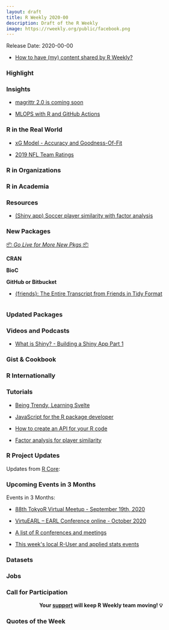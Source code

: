 ```yaml
---
layout: draft
title: R Weekly 2020-00
description: Draft of the R Weekly
image: https://rweekly.org/public/facebook.png
---
```


Release Date: 2020-00-00

+ [How to have (my) content shared by R Weekly?](https://github.com/rweekly/rweekly.org#how-to-have-my-content-shared-by-r-weekly)


###  Highlight



### Insights

+ [magrittr 2.0 is coming soon](https://www.tidyverse.org/blog/2020/08/magrittr-2-0/)

+ [MLOPS with R and GitHub Actions](https://blog.revolutionanalytics.com/2020/08/mlops-with-r-and-github-actions.html)

### R in the Real World

+ [xG Model - Accuracy and Goodness-Of-Fit](https://www.thesignificantgame.com/portfolio/xg-model-accuracy-and-goodness-of-fit/)

+ [2019 NFL Team Ratings](https://kcuilla.netlify.app/post/2019-nfl-team-ratings/)

###  R in Organizations



###  R in Academia



###  Resources

+ [(Shiny app) Soccer player similarity with factor analysis](https://eoinobrien.shinyapps.io/factoranalysis/)

###  New Packages

<p class="added-hostname"><a href="https://rweekly.org/live" target="_blank" class="externalLink">📦 <i>Go Live for More New Pkgs</i> 📦</a></p>

**CRAN**



**BioC**



**GitHub or Bitbucket**

+ [{friends}: The Entire Transcript from Friends in Tidy Format](https://github.com/EmilHvitfeldt/friends)

![]()

### Updated Packages



###  Videos and Podcasts

+ [What is Shiny? - Building a Shiny App Part 1](https://www.youtube.com/watch?v=Cy1YxhZd910)

### Gist & Cookbook



### R Internationally



###  Tutorials

+ [Being Trendy, Learning Svelte](https://maya.rbind.io/post/2020/being-trendy-learning-svelte/)

+ [JavaScript for the R package developer](https://blog.r-hub.io/2020/08/25/js-r/)

+ [How to create an API for your R code](https://theautomatic.net/2020/08/17/how-to-create-an-api-for-your-r-code/)

+ [Factor analysis for player similarity](https://eoin-obrien.com/2020/08/24/factor-analysis-for-player-similarity/)


<!--<div class="post-more-begin></div><div class="post-more-end"></div>-->

###  R Project Updates

Updates from [R Core](http://developer.r-project.org/blosxom.cgi/R-devel/NEWS):


###  Upcoming Events in 3 Months

Events in 3 Months:

+ [88th TokyoR Virtual Meetup - September 19th, 2020](https://tokyor.connpass.com/)

+ [VirtuEARL – EARL Conference online - October 2020](https://www.mango-solutions.com/virtuearl-earl-conference-online-2020/)

+ [A list of R conferences and meetings](https://jumpingrivers.github.io/meetingsR/events.html)

+ [This week's local R-User and applied stats events](https://community.rstudio.com/c/irl)


### Datasets

### Jobs




###  Call for Participation


<p class="hide-support added-hostname support-rweekly" style="text-align: center;font-weight: bold;">Your <a class="non-visited externalLink" href="https://www.patreon.com/rweekly" onclick="pas(this)">support</a> will keep R Weekly team moving! 💡</p>

###  Quotes of the Week
